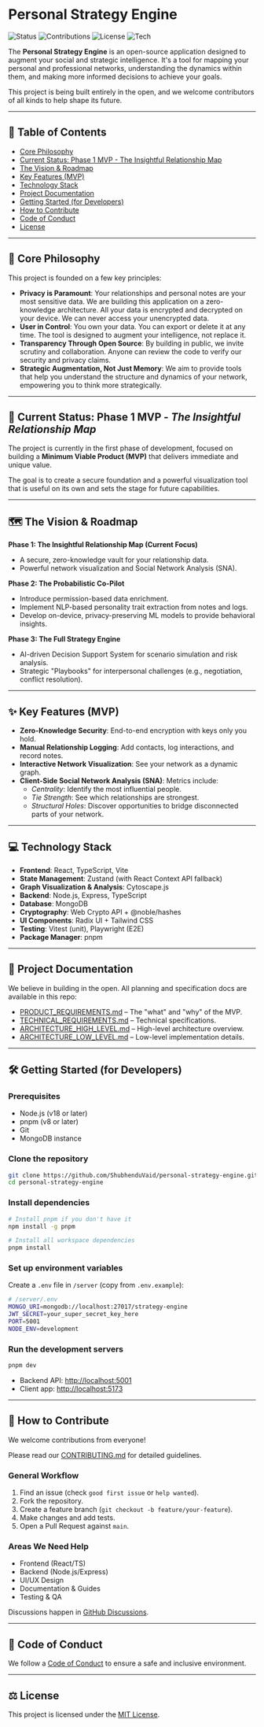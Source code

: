 # Personal Strategy Engine

![Status](https://img.shields.io/badge/status-MVP%20Development-brightgreen)
![Contributions](https://img.shields.io/badge/contributions-welcome-orange.svg)
![License](https://img.shields.io/badge/License-MIT-yellow.svg)
![Tech](https://img.shields.io/badge/tech-TypeScript-blue.svg)

The **Personal Strategy Engine** is an open-source application designed to augment your social and strategic intelligence. It's a tool for mapping your personal and professional networks, understanding the dynamics within them, and making more informed decisions to achieve your goals.  

This project is being built entirely in the open, and we welcome contributors of all kinds to help shape its future.

---

## 📖 Table of Contents
- [Core Philosophy](#-core-philosophy)
- [Current Status: Phase 1 MVP - The Insightful Relationship Map](#-current-status-phase-1-mvp---the-insightful-relationship-map)
- [The Vision & Roadmap](#️-the-vision--roadmap)
- [Key Features (MVP)](#-key-features-mvp)
- [Technology Stack](#-technology-stack)
- [Project Documentation](#-project-documentation)
- [Getting Started (for Developers)](#️-getting-started-for-developers)
- [How to Contribute](#-how-to-contribute)
- [Code of Conduct](#-code-of-conduct)
- [License](#️-license)

---

## 🧠 Core Philosophy
This project is founded on a few key principles:

- **Privacy is Paramount**: Your relationships and personal notes are your most sensitive data. We are building this application on a zero-knowledge architecture. All your data is encrypted and decrypted on your device. We can never access your unencrypted data.  
- **User in Control**: You own your data. You can export or delete it at any time. The tool is designed to augment your intelligence, not replace it.  
- **Transparency Through Open Source**: By building in public, we invite scrutiny and collaboration. Anyone can review the code to verify our security and privacy claims.  
- **Strategic Augmentation, Not Just Memory**: We aim to provide tools that help you understand the structure and dynamics of your network, empowering you to think more strategically.

---

## 🚀 Current Status: Phase 1 MVP - *The Insightful Relationship Map*
The project is currently in the first phase of development, focused on building a **Minimum Viable Product (MVP)** that delivers immediate and unique value.  

The goal is to create a secure foundation and a powerful visualization tool that is useful on its own and sets the stage for future capabilities.

---

## 🗺️ The Vision & Roadmap

**Phase 1: The Insightful Relationship Map (Current Focus)**  
- A secure, zero-knowledge vault for your relationship data.  
- Powerful network visualization and Social Network Analysis (SNA).  

**Phase 2: The Probabilistic Co-Pilot**  
- Introduce permission-based data enrichment.  
- Implement NLP-based personality trait extraction from notes and logs.  
- Develop on-device, privacy-preserving ML models to provide behavioral insights.  

**Phase 3: The Full Strategy Engine**  
- AI-driven Decision Support System for scenario simulation and risk analysis.  
- Strategic "Playbooks" for interpersonal challenges (e.g., negotiation, conflict resolution).  

---

## ✨ Key Features (MVP)

- **Zero-Knowledge Security**: End-to-end encryption with keys only you hold.  
- **Manual Relationship Logging**: Add contacts, log interactions, and record notes.  
- **Interactive Network Visualization**: See your network as a dynamic graph.  
- **Client-Side Social Network Analysis (SNA)**: Metrics include:  
  - *Centrality*: Identify the most influential people.  
  - *Tie Strength*: See which relationships are strongest.  
  - *Structural Holes*: Discover opportunities to bridge disconnected parts of your network.  

---

## 💻 Technology Stack
- **Frontend**: React, TypeScript, Vite  
- **State Management**: Zustand (with React Context API fallback)  
- **Graph Visualization & Analysis**: Cytoscape.js  
- **Backend**: Node.js, Express, TypeScript  
- **Database**: MongoDB  
- **Cryptography**: Web Crypto API + @noble/hashes  
- **UI Components**: Radix UI + Tailwind CSS  
- **Testing**: Vitest (unit), Playwright (E2E)  
- **Package Manager**: pnpm  

---

## 📄 Project Documentation
We believe in building in the open. All planning and specification docs are available in this repo:

- [PRODUCT_REQUIREMENTS.md](docs/PRODUCT_REQUIREMENTS.md) – The "what" and "why" of the MVP.  
- [TECHNICAL_REQUIREMENTS.md](docs/TECHNICAL_REQUIREMENTS.md) – Technical specifications.  
- [ARCHITECTURE_HIGH_LEVEL.md](docs/ARCHITECTURE_HIGH_LEVEL.md) – High-level architecture overview.  
- [ARCHITECTURE_LOW_LEVEL.md](docs/ARCHITECTURE_LOW_LEVEL.md) – Low-level implementation details.  

---

## 🛠️ Getting Started (for Developers)

### Prerequisites
- Node.js (v18 or later)  
- pnpm (v8 or later)  
- Git  
- MongoDB instance  

### Clone the repository
```bash
git clone https://github.com/ShubhenduVaid/personal-strategy-engine.git
cd personal-strategy-engine
```

### Install dependencies
```bash
# Install pnpm if you don't have it
npm install -g pnpm

# Install all workspace dependencies
pnpm install
```

### Set up environment variables
Create a `.env` file in `/server` (copy from `.env.example`):

```bash
# /server/.env
MONGO_URI=mongodb://localhost:27017/strategy-engine
JWT_SECRET=your_super_secret_key_here
PORT=5001
NODE_ENV=development
```

### Run the development servers
```bash
pnpm dev
```
- Backend API: [http://localhost:5001](http://localhost:5001)  
- Client app: [http://localhost:5173](http://localhost:5173)  

---

## 🤝 How to Contribute
We welcome contributions from everyone!  

Please read our [CONTRIBUTING.md](docs/CONTRIBUTING.md) for detailed guidelines.

### General Workflow
1. Find an issue (check `good first issue` or `help wanted`).  
2. Fork the repository.  
3. Create a feature branch (`git checkout -b feature/your-feature`).  
4. Make changes and add tests.  
5. Open a Pull Request against `main`.  

### Areas We Need Help
- Frontend (React/TS)  
- Backend (Node.js/Express)  
- UI/UX Design  
- Documentation & Guides  
- Testing & QA  

Discussions happen in [GitHub Discussions](https://github.com/your-username/personal-strategy-engine/discussions).

---

## 📜 Code of Conduct
We follow a [Code of Conduct](CODE_OF_CONDUCT.md) to ensure a safe and inclusive environment.

---

## ⚖️ License
This project is licensed under the [MIT License](LICENSE).
